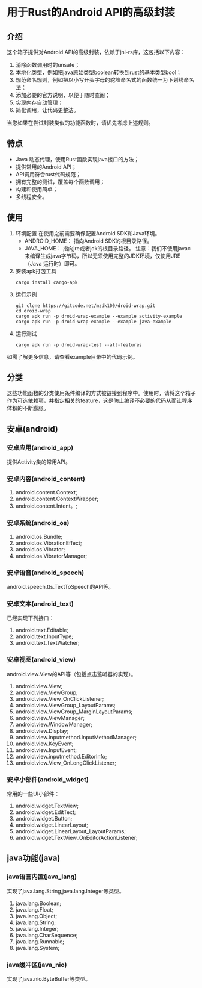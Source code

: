 # 用于Rust的Android API的高级封装

## 介绍

这个箱子提供对Android API的高级封装，依赖于jni-rs库，这包括以下内容：

1. 消除函数调用时的unsafe；
2. 本地化类型，例如把java原始类型boolean转换到rust的基本类型bool；
3. 规范命名规则，例如把以小写开头字母的驼峰命名式的函数统一为下划线命名法；
4. 添加必要的官方说明，以便于随时查阅；
5. 实现内存自动管理；
6. 简化调用，让代码更整洁。

当您如果在尝试封装类似的功能函数时，请优先考虑上述规则。

## 特点

- Java 动态代理，使用Rust函数实现java接口的方法；
- 提供常用的Android API；
- API调用符合rust代码规范；
- 拥有完整的测试，覆盖每个函数调用；
- 构建和使用简单；
- 多线程安全。

## 使用

1. 环境配置
   在使用之前需要确保配置Android SDK和Java环境。
    - ANDROID_HOME： 指向Android SDK的根目录路径。
    - JAVA_HOME： 指向jre或者jdk的根目录路径。
      注意：我们不使用javac来编译生成java字节码，所以无须使用完整的JDK环境，仅使用JRE（Java 运行时）即可。
2. 安装apk打包工具
   ```shell
   cargo install cargo-apk
   ```
3. 运行示例
   ```shell
   git clone https://gitcode.net/mzdk100/droid-wrap.git
   cd droid-wrap
   cargo apk run -p droid-wrap-example --example activity-example
   cargo apk run -p droid-wrap-example --example java-example
   ```
4. 运行测试
   ```shell
   cargo apk run -p droid-wrap-test --all-features
   ```

如需了解更多信息，请查看example目录中的代码示例。

## 分类

这些功能函数的分类使用条件编译的方式被链接到程序中。使用时，请将这个箱子作为可选依赖项，并指定相关的feature，这是防止编译不必要的代码从而让程序体积的不断膨胀。

## 安卓(android)

### 安卓应用(android_app)

提供Activity类的常用API。

### 安卓内容(android_content)

1. android.content.Context;
2. android.content.ContextWrapper;
3. android.content.Intent。;

### 安卓系统(android_os)

1. android.os.Bundle;
2. android.os.VibrationEffect;
3. android.os.Vibrator;
4. android.os.VibratorManager;

### 安卓语音(android_speech)

android.speech.tts.TextToSpeech的API等。

### 安卓文本(android_text)

已经实现下列接口：

1. android.text.Editable;
2. android.text.InputType;
3. android.text.TextWatcher;

### 安卓视图(android_view)

android.view.View的API等（包括点击监听器的实现）。

1. android.view.View;
2. android.view.ViewGroup;
3. android.view.View_OnClickListener;
4. android.view.ViewGroup_LayoutParams;
5. android.view.ViewGroup_MarginLayoutParams;
6. android.view.ViewManager;
7. android.view.WindowManager;
8. android.view.Display;
9. android.view.inputmethod.InputMethodManager;
10. android.view.KeyEvent;
11. android.view.InputEvent;
12. android.view.inputmethod.EditorInfo;
13. android.view.View_OnLongClickListener;

### 安卓小部件(android_widget)

常用的一些UI小部件：

1. android.widget.TextView;
2. android.widget.EditText;
3. android.widget.Button;
4. android.widget.LinearLayout;
5. android.widget.LinearLayout_LayoutParams;
6. android.widget.TextView_OnEditorActionListener;

## java功能(java)

### java语言内置(java_lang)

实现了java.lang.String,java.lang.Integer等类型。

1. java.lang.Boolean;
2. java.lang.Float;
3. java.lang.Object;
4. java.lang.String;
5. java.lang.Integer;
6. java.lang.CharSequence;
7. java.lang.Runnable;
8. java.lang.System;

### java缓冲区(java_nio)

实现了java.nio.ByteBuffer等类型。